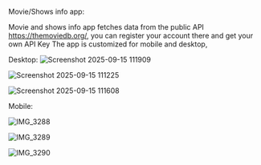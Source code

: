 Movie/Shows info app:

Movie and shows info app fetches data from the public API https://themoviedb.org/, you can register your account there and get your own API Key
The app is customized for mobile and desktop,

Desktop:
![Screenshot 2025-09-15 111909](https://github.com/user-attachments/assets/163523bc-49c8-4b35-a520-7c123500ade9)

![Screenshot 2025-09-15 111225](https://github.com/user-attachments/assets/2fb8dc25-8370-47d1-a35c-2431f470d998)

![Screenshot 2025-09-15 111608](https://github.com/user-attachments/assets/75e930aa-f7e7-4c03-983f-463e072991a0)

Mobile:

![IMG_3288](https://github.com/user-attachments/assets/be92d933-ac4c-479a-87f5-89677140419f)

![IMG_3289](https://github.com/user-attachments/assets/b3f7e245-edbb-4066-b9b3-19325b946ee1)

![IMG_3290](https://github.com/user-attachments/assets/82a28cf0-bc7d-4fb7-bfeb-4eb95b360b20)
